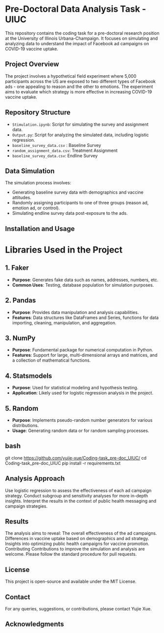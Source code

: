 # Pre-Doctoral Data Analysis Task - UIUC

This repository contains the coding task for a pre-doctoral research position at the University of Illinois Urbana-Champaign. It focuses on simulating and analyzing data to understand the impact of Facebook ad campaigns on COVID-19 vaccine uptake.

## Project Overview

The project involves a hypothetical field experiment where 5,000 participants across the US are exposed to two different types of Facebook ads - one appealing to reason and the other to emotions. The experiment aims to evaluate which strategy is more effective in increasing COVID-19 vaccine uptake.

## Repository Structure

- `Stimulation.ipynb`: Script for simulating the survey and assignment data.
- `Output.py`: Script for analyzing the simulated data, including logistic regression.
- `baseline_survey_data.csv` : Baseline Survey
- `random_assignment_data.csv`: Treatment Assignment
- `baseline_survey_data.csv`: Endline Survey
## Data Simulation

The simulation process involves:
- Generating baseline survey data with demographics and vaccine attitudes.
- Randomly assigning participants to one of three groups (reason ad, emotion ad, or control).
- Simulating endline survey data post-exposure to the ads.

## Installation and Usage

# Libraries Used in the Project

## 1. Faker
- **Purpose**: Generates fake data such as names, addresses, numbers, etc. 
- **Common Uses**: Testing, database population for simulation purposes.

## 2. Pandas
- **Purpose**: Provides data manipulation and analysis capabilities.
- **Features**: Data structures like DataFrames and Series, functions for data importing, cleaning, manipulation, and aggregation.

## 3. NumPy
- **Purpose**: Fundamental package for numerical computation in Python.
- **Features**: Support for large, multi-dimensional arrays and matrices, and a collection of mathematical functions.

## 4. Statsmodels
- **Purpose**: Used for statistical modeling and hypothesis testing.
- **Application**: Likely used for logistic regression analysis in the project.

## 5. Random
- **Purpose**: Implements pseudo-random number generators for various distributions.
- **Usage**: Generating random data or for random sampling processes.


## bash
git clone https://github.com/yujie-xue/Coding-task_pre-doc_UIUC/
cd Coding-task_pre-doc_UIUC
pip install -r requirements.txt

## Analysis Approach
Use logistic regression to assess the effectiveness of each ad campaign strategy.
Conduct subgroup and sensitivity analyses for more in-depth insights.
Interpret the results in the context of public health messaging and campaign strategies.
## Results
The analysis aims to reveal:
The overall effectiveness of the ad campaigns.
Differences in vaccine uptake based on demographics and ad strategy.
Insights into optimizing public health campaigns for vaccine promotion.
Contributing
Contributions to improve the simulation and analysis are welcome. Please follow the standard procedure for pull requests.

## License
This project is open-source and available under the MIT License.

## Contact
For any queries, suggestions, or contributions, please contact Yujie Xue.

## Acknowledgments
